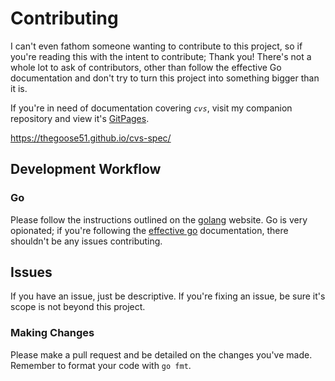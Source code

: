 # Contributing

I can't even fathom someone wanting to contribute to this project,
so if you're reading this with the intent to contribute; Thank you!
There's not a whole lot to ask of contributors, other than follow
the effective Go documentation and don't try to turn this project
into something bigger than it is.

If you're in need of documentation covering *`cvs`*, visit my companion
repository and view it's [GitPages][cvs-spec].

https://thegoose51.github.io/cvs-spec/

## Development Workflow

### Go

Please follow the instructions outlined on the [golang][go-install] website.
Go is very opionated; if you're following the [effective go][effective-go]
documentation, there shouldn't be any issues contributing.

## Issues

If you have an issue, just be descriptive.
If you're fixing an issue, be sure it's scope is not beyond this project.

### Making Changes

Please make a pull request and be detailed on the changes you've made.
Remember to format your code with `go fmt`.

[cvs-spec]: https://thegoose51.github.io/cvs-spec/
[go-install]: https://golang.org/doc/install#install
[effective-go]: https://golang.org/doc/effective_go.html
